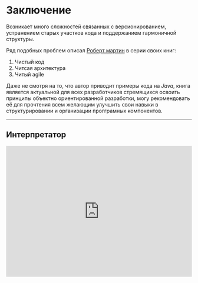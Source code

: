 # Заключение


Возникает много сложностей связанных с версионированием, устранением старых участков кода и поддержанием гармоничной структуры.

Ряд подобных проблем описал [Роберт мартин](https://ru.wikipedia.org/wiki/Мартин,_Роберт_(инженер)) в серии своих книг:

1. Чистый код
2. Читсая архитектура
3. Читый agile

Даже не смотря на то, что автор приводит примеры кода на *Java*, книга является актуальной для всех разработчиков стремящихся освоить принципы объектно ориентированной разработки, могу рекомендовать её для прочтения всем желающим улучшить свои навыки в структурировании и организации прогграмных компонентов.


---

## Интерпретатор

<iframe src="https://trinket.io/embed/python" width="100%" height="356" frameborder="0" marginwidth="0" marginheight="0" allowfullscreen></iframe>